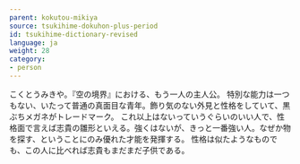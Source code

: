 ```yaml
---
parent: kokutou-mikiya
source: tsukihime-dokuhon-plus-period
id: tsukihime-dictionary-revised
language: ja
weight: 28
category:
- person
---
```


こくとうみきや。『空の境界』における、もう一人の主人公。
特別な能力は一つもない、いたって普通の真面目な青年。飾り気のない外見と性格をしていて、黒ぶちメガネがトレードマーク。
これ以上はないっていうぐらいのいい人で、性格面で言えば志貴の雛形といえる。強くはないが、きっと一番強い人。なぜか物を探す、ということにのみ優れた才能を発揮する。
性格は似たようなものでも、この人に比べれば志貴もまだまだ子供である。
